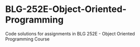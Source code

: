 # BLG-252E-Object-Oriented-Programming
Code solutions for assignments in BLG 252E - Object Oriented Programming Course
